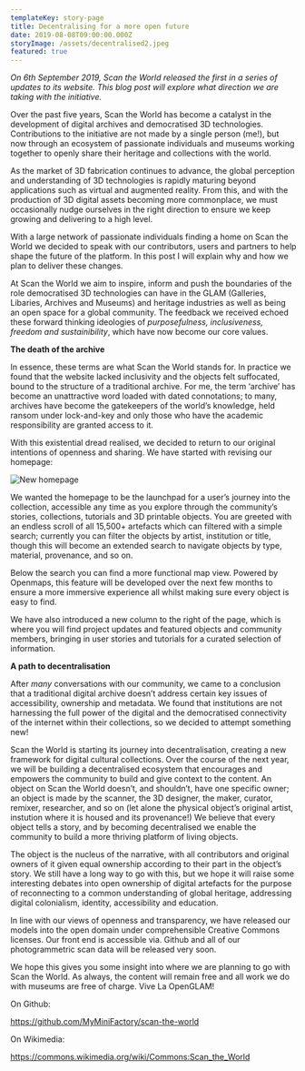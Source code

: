 ```yaml
---
templateKey: story-page
title: Decentralising for a more open future
date: 2019-08-08T09:00:00.000Z
storyImage: /assets/decentralised2.jpeg
featured: true
---
```

_On 6th September 2019, Scan the World released the first in a series of updates to its website. This blog post will explore what direction we are taking with the initiative._

Over the past five years, Scan the World has become a catalyst in the development of digital archives and democratised 3D technologies. Contributions to the initiative are not made by a single person (me!), but now through an ecosystem of passionate individuals and museums working together to openly share their heritage and collections with the world.

As the market of 3D fabrication continues to advance, the global perception and understanding of 3D technologies is rapidly maturing beyond applications such as virtual and augmented reality. From this, and with the production of 3D digital assets becoming more commonplace, we must occasionally nudge ourselves in the right direction to ensure we keep growing and delivering to a high level.

With a large network of passionate individuals finding a home on Scan the World we decided to speak with our contributors, users and partners to help shape the future of the platform. In this post I will explain why and how we plan to deliver these changes.

At Scan the World we aim to inspire, inform and push the boundaries of the role democratised 3D technologies can have in the GLAM (Galleries, Libaries, Archives and Museums) and heritage industries as well as being an open space for a global community. The feedback we received echoed these forward thinking ideologies of _purposefulness, inclusiveness, freedom and sustainibility_, which have now become our core values.

**The death of the archive**

In essence, these terms are what Scan the World stands for. In practice we found that the website lacked inclusivity and the objects felt suffocated, bound to the structure of a traditional archive. For me, the term ‘archive’ has become an unattractive word loaded with dated connotations; to many, archives have become the gatekeepers of the world’s knowledge, held ransom under lock-and-key and only those who have the academic responsibility are granted access to it.

With this existential dread realised, we decided to return to our original intentions of openness and sharing. We have started with revising our homepage:

![](/assets/decentralised.jpeg "New homepage")

We wanted the homepage to be the launchpad for a user’s journey into the collection, accessible any time as you explore through the community’s stories, collections, tutorials and 3D printable objects. You are greeted with an endless scroll of all 15,500+ artefacts which can filtered with a simple search; currently you can filter the objects by artist, institution or title, though this will become an extended search to navigate objects by type, material, provenance, and so on.

Below the search you can find a more functional map view. Powered by Openmaps, this feature will be developed over the next few months to ensure a more immersive experience all whilst making sure every object is easy to find.

We have also introduced a new column to the right of the page, which is where you will find project updates and featured objects and community members, bringing in user stories and tutorials for a curated selection of information.

**A path to decentralisation**

After _many_ conversations with our community, we came to a conclusion that a traditional digital archive doesn’t address certain key issues of accessibility, ownership and metadata. We found that institutions are not harnessing the full power of the digital and the democratised connectivity of the internet within their collections, so we decided to attempt something new!

Scan the World is starting its journey into decentralisation, creating a new framework for digital cultural collections. Over the course of the next year, we will be building a decentralised ecosystem that encourages and empowers the community to build and give context to the content. An object on Scan the World doesn’t, and shouldn’t, have one specific owner; an object is made by the scanner, the 3D designer, the maker, curator, remixer, researcher, and so on (let alone the physical object’s original artist, instution where it is housed and its provenance!) We believe that every object tells a story, and by becoming decentralised we enable the community to build a more thriving platform of living objects.

The object is the nucleus of the narrative, with all contributors and original owners of it given equal ownership according to their part in the object’s story. We still have a long way to go with this, but we hope it will raise some interesting debates into open ownership of digital artefacts for the purpose of reconnecting to a common understanding of global heritage, addressing digital colonialism, identity, accessibility and education.

In line with our views of openness and transparency, we have released our models into the open domain under comprehensible Creative Commons licenses. Our front end is accessible via. Github and all of our photogrammetric scan data will be released very soon.

We hope this gives you some insight into where we are planning to go with Scan the World. As always, the content will remain free and all work we do with museums are free of charge. Vive La OpenGLAM!



On Github:

https://github.com/MyMiniFactory/scan-the-world

On Wikimedia:

https://commons.wikimedia.org/wiki/Commons:Scan_the_World
